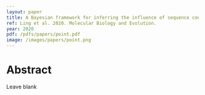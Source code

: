 ```yaml
---
layout: paper
title: A Bayesian framework for inferring the influence of sequence context on point mutations
ref: Ling et al. 2020. Molecular Biology and Evolution.
year: 2020
pdf: /pdfs/papers/point.pdf
image: /images/papers/point.png
---
```


# Abstract

Leave blank